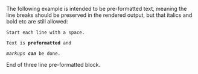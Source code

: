 The following example is intended to be pre-formatted text, meaning the line breaks should be preserved in the rendered output, but that italics and bold etc are still allowed:

`Start each line with a space.`

`Text is `**`preformatted`**` and`

*`markups`*` `***`can`***` be done.`

End of three line pre-formatted block.

